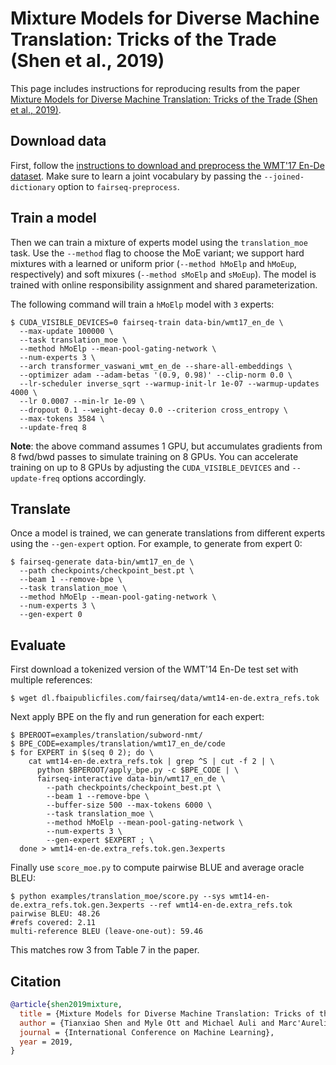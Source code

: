 # Mixture Models for Diverse Machine Translation: Tricks of the Trade (Shen et al., 2019)

This page includes instructions for reproducing results from the paper [Mixture Models for Diverse Machine Translation: Tricks of the Trade (Shen et al., 2019)](https://arxiv.org/abs/1902.07816).

## Download data

First, follow the [instructions to download and preprocess the WMT'17 En-De dataset](../translation#prepare-wmt14en2desh).
Make sure to learn a joint vocabulary by passing the `--joined-dictionary` option to `fairseq-preprocess`.

## Train a model

Then we can train a mixture of experts model using the `translation_moe` task.
Use the `--method` flag to choose the MoE variant; we support hard mixtures with a learned or uniform prior (`--method hMoElp` and `hMoEup`, respectively) and soft mixures (`--method sMoElp` and `sMoEup`).
The model is trained with online responsibility assignment and shared parameterization.

The following command will train a `hMoElp` model with `3` experts:
```
$ CUDA_VISIBLE_DEVICES=0 fairseq-train data-bin/wmt17_en_de \
  --max-update 100000 \
  --task translation_moe \
  --method hMoElp --mean-pool-gating-network \
  --num-experts 3 \
  --arch transformer_vaswani_wmt_en_de --share-all-embeddings \
  --optimizer adam --adam-betas '(0.9, 0.98)' --clip-norm 0.0 \
  --lr-scheduler inverse_sqrt --warmup-init-lr 1e-07 --warmup-updates 4000 \
  --lr 0.0007 --min-lr 1e-09 \
  --dropout 0.1 --weight-decay 0.0 --criterion cross_entropy \
  --max-tokens 3584 \
  --update-freq 8
```

**Note**: the above command assumes 1 GPU, but accumulates gradients from 8 fwd/bwd passes to simulate training on 8 GPUs.
You can accelerate training on up to 8 GPUs by adjusting the `CUDA_VISIBLE_DEVICES` and `--update-freq` options accordingly.

## Translate

Once a model is trained, we can generate translations from different experts using the `--gen-expert` option.
For example, to generate from expert 0:
```
$ fairseq-generate data-bin/wmt17_en_de \
  --path checkpoints/checkpoint_best.pt \
  --beam 1 --remove-bpe \
  --task translation_moe \
  --method hMoElp --mean-pool-gating-network \
  --num-experts 3 \
  --gen-expert 0
```

## Evaluate

First download a tokenized version of the WMT'14 En-De test set with multiple references:
```
$ wget dl.fbaipublicfiles.com/fairseq/data/wmt14-en-de.extra_refs.tok
```

Next apply BPE on the fly and run generation for each expert:
```
$ BPEROOT=examples/translation/subword-nmt/
$ BPE_CODE=examples/translation/wmt17_en_de/code
$ for EXPERT in $(seq 0 2); do \
    cat wmt14-en-de.extra_refs.tok | grep ^S | cut -f 2 | \
      python $BPEROOT/apply_bpe.py -c $BPE_CODE | \
      fairseq-interactive data-bin/wmt17_en_de \
        --path checkpoints/checkpoint_best.pt \
        --beam 1 --remove-bpe \
        --buffer-size 500 --max-tokens 6000 \
        --task translation_moe \
        --method hMoElp --mean-pool-gating-network \
        --num-experts 3 \
        --gen-expert $EXPERT ; \
  done > wmt14-en-de.extra_refs.tok.gen.3experts
```

Finally use `score_moe.py` to compute pairwise BLUE and average oracle BLEU:
```
$ python examples/translation_moe/score.py --sys wmt14-en-de.extra_refs.tok.gen.3experts --ref wmt14-en-de.extra_refs.tok
pairwise BLEU: 48.26
#refs covered: 2.11
multi-reference BLEU (leave-one-out): 59.46
```
This matches row 3 from Table 7 in the paper.

## Citation

```bibtex
@article{shen2019mixture,
  title = {Mixture Models for Diverse Machine Translation: Tricks of the Trade},
  author = {Tianxiao Shen and Myle Ott and Michael Auli and Marc'Aurelio Ranzato},
  journal = {International Conference on Machine Learning},
  year = 2019,
}
```
